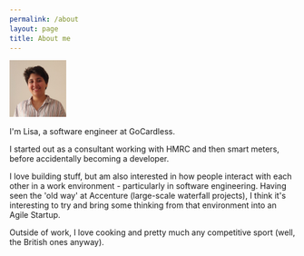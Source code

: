 ```yaml
---
permalink: /about
layout: page
title: About me
---
```


<img src="/assets/img/headshot.jpg" width="100px" height="100px">

I'm Lisa, a software engineer at GoCardless.

I started out as a consultant working with HMRC and then smart meters, before accidentally becoming a developer.

I love building stuff, but am also interested in how people interact with each other in a work environment - particularly in software engineering.
Having seen the 'old way' at Accenture (large-scale waterfall projects), I think it's interesting to try and bring some thinking from that 
environment into an Agile Startup.

Outside of work, I love cooking and pretty much any competitive sport (well, the British ones anyway).
